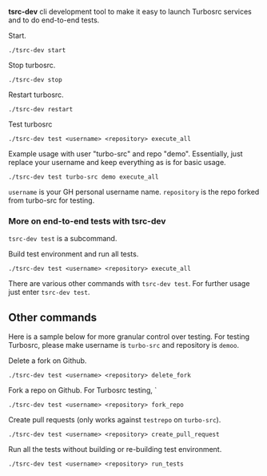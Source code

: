 **tsrc-dev** cli development tool to make it easy to launch Turbosrc services and to do end-to-end tests.

Start.

```
./tsrc-dev start
```

Stop turbosrc.

```
./tsrc-dev stop
```

Restart turbosrc.

```
./tsrc-dev restart
```

Test turbosrc

```
./tsrc-dev test <username> <repository> execute_all
````

Example usage with user "turbo-src" and repo "demo". Essentially, just replace your username and keep everything as is for basic usage.

```
./tsrc-dev test turbo-src demo execute_all
````

`username` is your GH personal username name. `repository` is the repo forked from turbo-src for testing.

### More on end-to-end tests with tsrc-dev

`tsrc-dev test` is a subcommand.

Build test environment and run all tests.

```
./tsrc-dev test <username> <repository> execute_all
````

There are various other commands with `tsrc-dev test`. For further usage just enter `tsrc-dev test`.

## Other commands

Here is a sample below for more granular control over testing. For testing Turbosrc, please make username is `turbo-src` and repository is `demoo`.

Delete a fork on Github.

```
./tsrc-dev test <username> <repository> delete_fork
````

Fork a repo on Github. For Turbosrc testing, `

```
./tsrc-dev test <username> <repository> fork_repo
````
Create pull requests (only works against `testrepo` on `turbo-src`).

```
./tsrc-dev test <username> <repository> create_pull_request
````

Run all the tests without building or re-building test environment.

```
./tsrc-dev test <username> <repository> run_tests
```